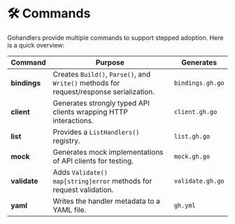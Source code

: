 # 🛠️ Commands

Gohandlers provide multiple commands to support stepped adoption. Here is a quick overview:

| Command      | Purpose                                                                                 | Generates        |
| ------------ | --------------------------------------------------------------------------------------- | ---------------- |
| **bindings** | Creates `Build()`, `Parse()`, and `Write()` methods for request/response serialization. | `bindings.gh.go` |
| **client**   | Generates strongly typed API clients wrapping HTTP interactions.                        | `client.gh.go`   |
| **list**     | Provides a `ListHandlers()` registry.                                                   | `list.gh.go`     |
| **mock**     | Generates mock implementations of API clients for testing.                              | `mock.gh.go`     |
| **validate** | Adds `Validate() map[string]error` methods for request validation.                      | `validate.gh.go` |
| **yaml**     | Writes the handler metadata to a YAML file.                                             | `gh.yml`         |
